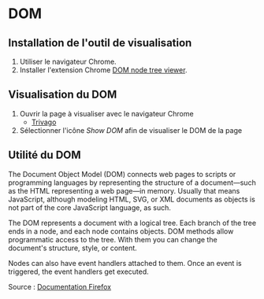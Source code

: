 # DOM

## Installation de l'outil de visualisation

1. Utiliser le navigateur Chrome.
1. Installer l'extension Chrome [DOM node tree viewer](https://chrome.google.com/webstore/detail/dom-node-tree-viewer/jbplakkefflidgnjhckoahendgekokfc).

## Visualisation du DOM

1. Ouvrir la page à visualiser avec le navigateur Chrome
    * [Trivago](https://www.trivago.ch)
1. Sélectionner l'icône *Show DOM* afin de visualiser le DOM de la page

## Utilité du DOM

The Document Object Model (DOM) connects web pages to scripts or programming languages by representing the structure of a document—such as the HTML representing a web page—in memory. Usually that means JavaScript, although modeling HTML, SVG, or XML documents as objects is not part of the core JavaScript language, as such.

The DOM represents a document with a logical tree. Each branch of the tree ends in a node, and each node contains objects. DOM methods allow programmatic access to the tree. With them you can change the document's structure, style, or content.

Nodes can also have event handlers attached to them. Once an event is triggered, the event handlers get executed.

Source : [Documentation Firefox](https://developer.mozilla.org/en-US/docs/Web/API/Document_Object_Model)
